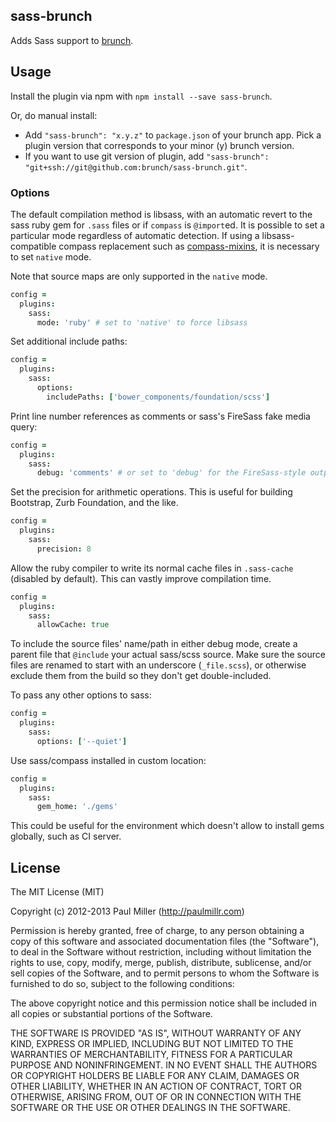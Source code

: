 ## sass-brunch
Adds Sass support to
[brunch](http://brunch.io).

## Usage
Install the plugin via npm with `npm install --save sass-brunch`.

Or, do manual install:

* Add `"sass-brunch": "x.y.z"` to `package.json` of your brunch app.
  Pick a plugin version that corresponds to your minor (y) brunch version.
* If you want to use git version of plugin, add
`"sass-brunch": "git+ssh://git@github.com:brunch/sass-brunch.git"`.

### Options
The default compilation method is libsass, with an automatic revert to the sass
ruby gem for `.sass` files or if `compass` is `@import`ed. It is possible to
set a particular mode regardless of automatic detection. If using a 
libsass-compatible compass replacement such as
[compass-mixins](https://github.com/Igosuki/compass-mixins), it is necessary to
set `native` mode.

Note that source maps are only supported in the `native` mode.

```coffeescript
config =
  plugins:
    sass:
      mode: 'ruby' # set to 'native' to force libsass
```

Set additional include paths:
```coffeescript
config =
  plugins:
    sass:
      options:
        includePaths: ['bower_components/foundation/scss']
```

Print line number references as comments or sass's FireSass fake media query:

```coffeescript
config =
  plugins:
    sass:
      debug: 'comments' # or set to 'debug' for the FireSass-style output
```

Set the precision for arithmetic operations. This is useful for building Bootstrap, Zurb Foundation, and the like.

```coffeescript
config =
  plugins:
    sass:
      precision: 8
```

Allow the ruby compiler to write its normal cache files in `.sass-cache` (disabled by default).
This can vastly improve compilation time.

```coffeescript
config =
  plugins:
    sass:
      allowCache: true
```

To include the source files' name/path in either debug mode, create a parent file that `@include` your actual sass/scss source. Make sure the source files are renamed to start with an underscore (`_file.scss`), or otherwise exclude them from the build so they don't get double-included.

To pass any other options to sass:

```coffeescript
config =
  plugins:
    sass:
      options: ['--quiet']
```

Use sass/compass installed in custom location:
```coffeescript
config =
  plugins:
    sass:
      gem_home: './gems'
```
This could be useful for the environment which doesn't allow to install gems globally, such as CI server.

## License

The MIT License (MIT)

Copyright (c) 2012-2013 Paul Miller (http://paulmillr.com)

Permission is hereby granted, free of charge, to any person obtaining a copy
of this software and associated documentation files (the "Software"), to deal
in the Software without restriction, including without limitation the rights
to use, copy, modify, merge, publish, distribute, sublicense, and/or sell
copies of the Software, and to permit persons to whom the Software is
furnished to do so, subject to the following conditions:

The above copyright notice and this permission notice shall be included in
all copies or substantial portions of the Software.

THE SOFTWARE IS PROVIDED "AS IS", WITHOUT WARRANTY OF ANY KIND, EXPRESS OR
IMPLIED, INCLUDING BUT NOT LIMITED TO THE WARRANTIES OF MERCHANTABILITY,
FITNESS FOR A PARTICULAR PURPOSE AND NONINFRINGEMENT. IN NO EVENT SHALL THE
AUTHORS OR COPYRIGHT HOLDERS BE LIABLE FOR ANY CLAIM, DAMAGES OR OTHER
LIABILITY, WHETHER IN AN ACTION OF CONTRACT, TORT OR OTHERWISE, ARISING FROM,
OUT OF OR IN CONNECTION WITH THE SOFTWARE OR THE USE OR OTHER DEALINGS IN
THE SOFTWARE.
